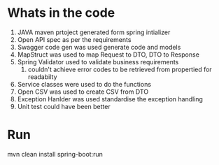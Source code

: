 # Whats in the code
1. JAVA maven prtoject generated form spring intializer
2. Open API spec as per the requirements
3. Swagger code gen was used generate code and models
4. MapStruct was used to map Request to DTO, DTO to Response
5. Spring Validator used to validate business requirements
   1. couldn't achieve error codes to be retrieved from propertied for readabilty
6. Service classes were used to do the functions
7. Open CSV was used to create CSV from DTO
8. Exception Hanlder was used standardise the exception handling
9. Unit test could have been better

# Run
mvn clean install spring-boot:run
